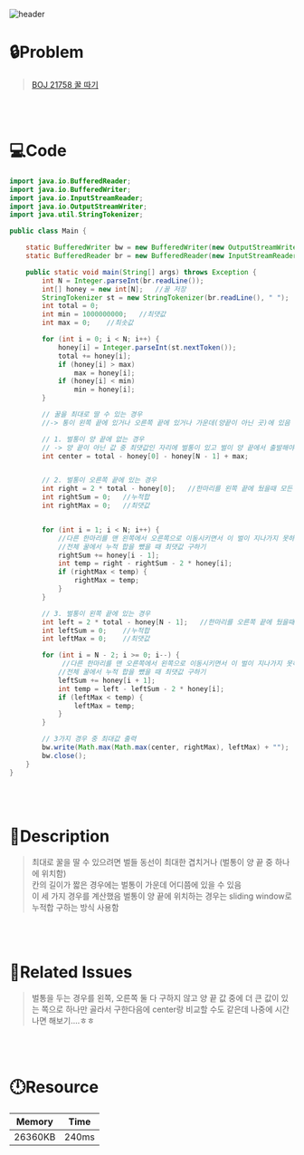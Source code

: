 ![header](https://capsule-render.vercel.app/api?type=waving&height=200&color=0:B2E6FF,100:FFB2D6&text=BOJ%2021758&fontColor=FFFFFF&fontAlign=80&fontAlignY=35&fontSize=50)

# **🔒Problem**

> [BOJ 21758 꿀 따기](https://www.acmicpc.net/problem/21758)

<br>
<br>

# 💻**Code**

```java
import java.io.BufferedReader;
import java.io.BufferedWriter;
import java.io.InputStreamReader;
import java.io.OutputStreamWriter;
import java.util.StringTokenizer;

public class Main {

	static BufferedWriter bw = new BufferedWriter(new OutputStreamWriter(System.out));
	static BufferedReader br = new BufferedReader(new InputStreamReader(System.in));

	public static void main(String[] args) throws Exception {
		int N = Integer.parseInt(br.readLine());
		int[] honey = new int[N];   //꿀 저장
		StringTokenizer st = new StringTokenizer(br.readLine(), " ");
		int total = 0;
		int min = 1000000000;   //최댓값
		int max = 0;    //최솟값

		for (int i = 0; i < N; i++) {
			honey[i] = Integer.parseInt(st.nextToken());
			total += honey[i];
			if (honey[i] > max)
				max = honey[i];
			if (honey[i] < min)
				min = honey[i];
		}

        // 꿀을 최대로 딸 수 있는 경우
        //-> 통이 왼쪽 끝에 있거나 오른쪽 끝에 있거나 가운데(양끝이 아닌 곳)에 있음

        // 1. 벌통이 양 끝에 없는 경우
        // -> 양 끝이 아닌 값 중 최댓값인 자리에 벌통이 있고 벌이 양 끝에서 출발해야 가장 많은 꿀을 딸 수 있음
		int center = total - honey[0] - honey[N - 1] + max;


        // 2. 벌통이 오른쪽 끝에 있는 경우
		int right = 2 * total - honey[0];   //한마리를 왼쪽 끝에 뒀을때 모든 꿀의 합
		int rightSum = 0;   //누적합
		int rightMax = 0;   //최댓값


		for (int i = 1; i < N; i++) {
            //다른 한마리를 맨 왼쪽에서 오른쪽으로 이동시키면서 이 벌이 지나가지 못하는 꿀들을 누적하여 합함
            //전체 꿀에서 누적 합을 뺐을 때 최댓값 구하기
			rightSum += honey[i - 1];
			int temp = right - rightSum - 2 * honey[i];
			if (rightMax < temp) {
				rightMax = temp;
			}
		}

        // 3. 벌통이 왼쪽 끝에 있는 경우
		int left = 2 * total - honey[N - 1];   //한마리를 오른쪽 끝에 뒀을때 모든 꿀의 합
		int leftSum = 0;    //누적합
		int leftMax = 0;    //최댓값

		for (int i = N - 2; i >= 0; i--) {
             //다른 한마리를 맨 오른쪽에서 왼쪽으로 이동시키면서 이 벌이 지나가지 못하는 꿀들을 누적하여 합함
            //전체 꿀에서 누적 합을 뺐을 때 최댓값 구하기
			leftSum += honey[i + 1];
			int temp = left - leftSum - 2 * honey[i];
			if (leftMax < temp) {
				leftMax = temp;
			}
		}

        // 3가지 경우 중 최대값 출력
		bw.write(Math.max(Math.max(center, rightMax), leftMax) + "");
		bw.close();
	}
}

```

<br>
<br>

# **🔑Description**

> 최대로 꿀을 딸 수 있으려면 벌들 동선이 최대한 겹치거나 (벌통이 양 끝 중 하나에 위치함)\
> 칸의 길이가 짧은 경우에는 벌통이 가운데 어디쯤에 있을 수 있음\
> 이 세 가지 경우를 계산했음 벌통이 양 끝에 위치하는 경우는 sliding window로 누적합 구하는 방식 사용함

<br>
<br>

# **📑Related Issues**

> 벌통을 두는 경우를 왼쪽, 오른쪽 둘 다 구하지 않고 양 끝 값 중에 더 큰 값이 있는 쪽으로 하나만 골라서 구한다음에 center랑 비교할 수도 같은데 나중에 시간나면 해보기....ㅎㅎ

<br>
<br>

# **🕛Resource**

| Memory  | Time  |
| ------- | ----- |
| 26360KB | 240ms |
